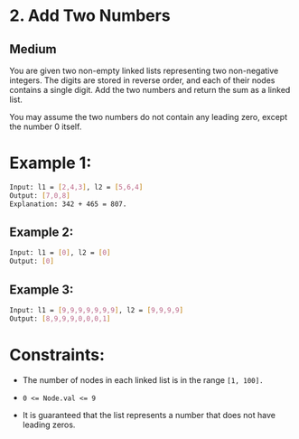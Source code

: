 # 2. Add Two Numbers

## **Medium**

You are given two non-empty linked lists representing two non-negative integers. The digits are stored in reverse order, and each of their nodes contains a single digit. Add the two numbers and return the sum as a linked list.

You may assume the two numbers do not contain any leading zero, except the number 0 itself.

# Example 1:

```bash
Input: l1 = [2,4,3], l2 = [5,6,4]
Output: [7,0,8]
Explanation: 342 + 465 = 807.
```

## Example 2:

```bash
Input: l1 = [0], l2 = [0]
Output: [0]
```

## Example 3:

```bash
Input: l1 = [9,9,9,9,9,9,9], l2 = [9,9,9,9]
Output: [8,9,9,9,0,0,0,1]
```
# Constraints:

* The number of nodes in each linked list is in the range ``` [1, 100]. ```

*  ``` 0 <= Node.val <= 9 ```
*  It is guaranteed that the list represents a number that does not have leading zeros.


